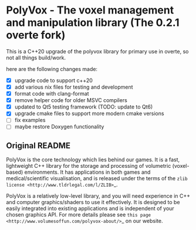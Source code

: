 # PolyVox - The voxel management and manipulation library (The 0.2.1 overte fork)

This is a C++20 upgrade of the polyvox library for primary use in overte, so not all things build/work.

here are the following changes made:
- [x] upgrade code to support c++20
- [x] add various nix files for testing and development
- [x] format code with clang-format
- [x] remove helper code for older MSVC compilers
- [x] updated to Qt5 testing framework (TODO: update to Qt6)
- [x] upgrade cmake files to support more modern cmake versions
- [ ] fix examples
- [ ] maybe restore Doxygen functionality

## Original README
PolyVox is the core technology which lies behind our games. It is a fast, lightweight C++ library for the storage and processing of volumetric (voxel-based) environments. It has applications in both games and medical/scientific visualisation, and is released under the terms of the `zlib license <http://www.tldrlegal.com/l/ZLIB>`_.

PolyVox is a relatively low-level library, and you will need experience in C++ and computer graphics/shaders to use it effectively. It is designed to be easily integrated into existing applications and is independent of your chosen graphics API. For more details please see `this page <http://www.volumesoffun.com/polyvox-about/>`_ on our website.
